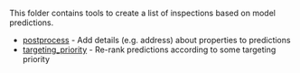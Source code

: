 This folder contains tools to create a list of inspections based on model predictions.

* [postprocess](postprocess/) - Add details (e.g. address) about properties to predictions
* [targeting_priority](targeting_priority/) - Re-rank predictions according to some targeting priority